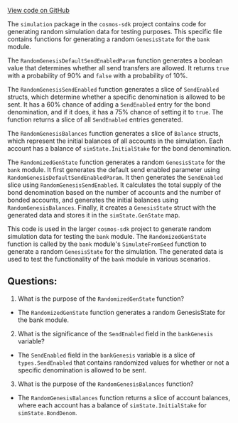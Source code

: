 [View code on GitHub](https://github.com/cosmos/cosmos-sdk/blob/main/x/bank/simulation/genesis.go)

The `simulation` package in the `cosmos-sdk` project contains code for generating random simulation data for testing purposes. This specific file contains functions for generating a random `GenesisState` for the `bank` module. 

The `RandomGenesisDefaultSendEnabledParam` function generates a boolean value that determines whether all send transfers are allowed. It returns `true` with a probability of 90% and `false` with a probability of 10%.

The `RandomGenesisSendEnabled` function generates a slice of `SendEnabled` structs, which determine whether a specific denomination is allowed to be sent. It has a 60% chance of adding a `SendEnabled` entry for the bond denomination, and if it does, it has a 75% chance of setting it to `true`. The function returns a slice of all `SendEnabled` entries generated.

The `RandomGenesisBalances` function generates a slice of `Balance` structs, which represent the initial balances of all accounts in the simulation. Each account has a balance of `simState.InitialStake` for the bond denomination.

The `RandomizedGenState` function generates a random `GenesisState` for the `bank` module. It first generates the default send enabled parameter using `RandomGenesisDefaultSendEnabledParam`. It then generates the `SendEnabled` slice using `RandomGenesisSendEnabled`. It calculates the total supply of the bond denomination based on the number of accounts and the number of bonded accounts, and generates the initial balances using `RandomGenesisBalances`. Finally, it creates a `GenesisState` struct with the generated data and stores it in the `simState.GenState` map.

This code is used in the larger `cosmos-sdk` project to generate random simulation data for testing the `bank` module. The `RandomizedGenState` function is called by the `bank` module's `SimulateFromSeed` function to generate a random `GenesisState` for the simulation. The generated data is used to test the functionality of the `bank` module in various scenarios.
## Questions: 
 1. What is the purpose of the `RandomizedGenState` function?
- The `RandomizedGenState` function generates a random GenesisState for the bank module.

2. What is the significance of the `SendEnabled` field in the `bankGenesis` variable?
- The `SendEnabled` field in the `bankGenesis` variable is a slice of `types.SendEnabled` that contains randomized values for whether or not a specific denomination is allowed to be sent.

3. What is the purpose of the `RandomGenesisBalances` function?
- The `RandomGenesisBalances` function returns a slice of account balances, where each account has a balance of `simState.InitialStake` for `simState.BondDenom`.